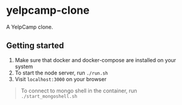 # yelpcamp-clone
A YelpCamp clone.

## Getting started
1. Make sure that docker and docker-compose are installed on your system
2. To start the node server, run `./run.sh`
3. Visit `localhost:3000` on your browser
> To connect to mongo shell in the container, run `./start_mongoshell.sh`
